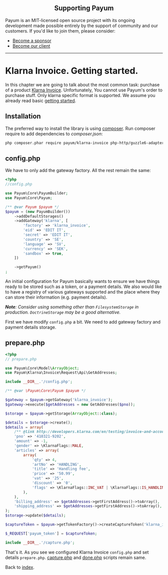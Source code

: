<h2 align="center">Supporting Payum</h2>

Payum is an MIT-licensed open source project with its ongoing development made possible entirely by the support of community and our customers. If you'd like to join them, please consider:

- [Become a sponsor](https://www.patreon.com/makasim)
- [Become our client](http://forma-pro.com/)

---

# Klarna Invoice. Getting started.

In this chapter we are going to talk about the most common task: purchase of a product [Klarna Invoice](https://developers.klarna.com/en/invoice-and-part-payment/prepare-your-checkout-for-klarna).
Unfortunately, You cannot use Payum's order to purchase stuff. Only klarna specific format is supported.
We assume you already read basic [getting started](../../getting-started.md).

## Installation

The preferred way to install the library is using [composer](http://getcomposer.org/).
Run composer require to add dependencies to _composer.json_:

```bash
php composer.phar require payum/klarna-invoice php-http/guzzle6-adapter
```

## config.php

We have to only add the gateway factory. All the rest remain the same:

```php
<?php
//config.php

use Payum\Core\PayumBuilder;
use Payum\Core\Payum;

/** @var Payum $payum */
$payum = (new PayumBuilder())
    ->addDefaultStorages()
    ->addGateway('klarna', [
        'factory' => 'klarna_invoice',
        'eid' => 'EDIT IT',
        'secret' => 'EDIT IT',
        'country' => 'SE',
        'language' => 'SV',
        'currency' => 'SEK',
        'sandbox' => true,
    ])

    ->getPayum()
;
```

An initial configuration for Payum basically wants to ensure we have things ready to be stored such as
a token, or a payment details. We also would like to have a registry of various gateways supported and the place where they can store their information (e.g. payment details).

_**Note**: Consider using something other than `FilesystemStorage` in production. `DoctrineStorage` may be a good alternative._

First we have modify `config.php` a bit.
We need to add gateway factory and payment details storage.

## prepare.php

```php
<?php
// prepare.php

use Payum\Core\Model\ArrayObject;
use Payum\Klarna\Invoice\Request\Api\GetAddresses;

include __DIR__.'/config.php';

/** @var \Payum\Core\Payum $payum */

$gateway = $payum->getGateway('klarna_invoice');
$gateway->execute($getAddresses = new GetAddresses($pno));

$storage = $payum->getStorage(ArrayObject::class);

$details = $storage->create();
$details = array(
    /** @link http://developers.klarna.com/en/testing/invoice-and-account */
    'pno' => '410321-9202',
    'amount' => -1,
    'gender' => \KlarnaFlags::MALE,
    'articles' => array(
        array(
            'qty' => 4,
            'artNo' => 'HANDLING',
            'title' => 'Handling fee',
            'price' => '50.99',
            'vat' => '25',
            'discount' => '0',
            'flags' => \KlarnaFlags::INC_VAT | \KlarnaFlags::IS_HANDLING
        ),
    ),
    'billing_address' => $getAddresses->getFirstAddress()->toArray(),
    'shipping_address' => $getAddresses->getFirstAddress()->toArray(),
);
$storage->update($details);

$captureToken = $payum->getTokenFactory()->createCaptureToken('klarna_invoice', $details, 'done.php');

$_REQUEST['payum_token'] = $captureToken;

include __DIR__.'/capture.php';
```

That's it. As you see we configured Klarna Invoice `config.php` and set details `prepare.php`.
[capture.php](../../examples/capture-script.md) and [done.php](../../examples/done-script.md) scripts remain same.

Back to [index](../../index.md).
